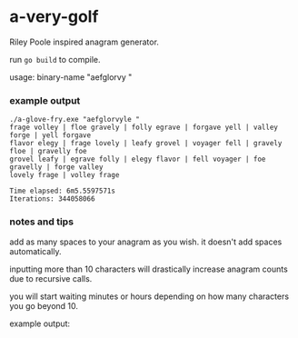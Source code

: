 # a-very-golf
Riley Poole inspired anagram generator.

run `go build` to compile.

usage: binary-name "aefglorvy "

### example output
```
./a-glove-fry.exe "aefglorvyle "
frage volley | floe gravely | folly egrave | forgave yell | valley forge | yell forgave
flavor elegy | frage lovely | leafy grovel | voyager fell | gravely floe | gravelly foe
grovel leafy | egrave folly | elegy flavor | fell voyager | foe gravelly | forge valley
lovely frage | volley frage

Time elapsed: 6m5.5597571s
Iterations: 344058066
```

### notes and tips
add as many spaces to your anagram as you wish. it doesn't add spaces automatically.

inputting more than 10 characters will drastically increase anagram counts due to recursive calls.

you will start waiting minutes or hours depending on how many characters you go beyond 10.

example output:
